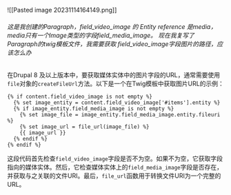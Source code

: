 
![[Pasted image 20231114164149.png]]
###### 这是我创建的Paragraph，field_video_image 的 Entity reference 是media，media只有一个Image类型的字段field_media_image。 现在我复写了Paragraph的twig模板文件，我需要获取 field_video_image字段图片的路径，应该怎么办

在Drupal 8 及以上版本中，要获取媒体实体中的图片字段的URL，通常需要使用`file`对象的`createFileUrl`方法。以下是一个在Twig模板中获取图片URL的示例：

```twig
{% if content.field_video_image is not empty %}
  {% set image_entity = content.field_video_image['#items'].entity %}
  {% if image_entity.field_media_image is not empty %}
    {% set image_file = image_entity.field_media_image.entity.fileuri %}
    {% set image_url = file_url(image_file) %}
    {{ image_url }}
  {% endif %}
{% endif %}
```
这段代码首先检查`field_video_image`字段是否不为空。如果不为空，它获取字段指向的媒体实体。然后，它检查媒体实体上的`field_media_image`字段是否存在，并获取与之关联的文件URI。最后，`file_url`函数用于转换文件URI为一个完整的URL。